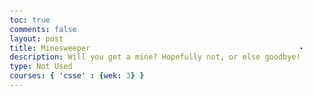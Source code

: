 ```yaml
---
toc: true
comments: false
layout: post
title: Minesweeper
description: Will you get a mine? Hopefully not, or else goodbye!
type: Not Used
courses: { 'csse' : {wek: 3} }
---
```


<!DOCTYPE html>
<html lang="en">
<head>
    <meta charset="UTF-8">
    <meta name="viewport" content="width=device-width, initial-scale=1.0">
    <title>Minesweeper</title>
    <style>
        body {
            display: flex;
            justify-content: center;
            align-items: center;
            height: 100vh;
            margin: 0;
        }
        #board {
            display: grid;
            gap: 1px;
            border: 1px solid #000;
            background-color: #333;
        }
        .cell {
            width: 20px;
            height: 20px;
            background-color: #ddd;
            display: flex;
            justify-content: center;
            align-items: center;
            cursor: pointer;
        }
        .cell.clicked {
            background-color: #ccc;
        }
        .cell.mine {
            background-color: #f00;
        }
    </style>
</head>
<body>
    <div id="board"></div>
    <script>
        const rows = 10;
        const cols = 10;
        const numMines = 20;

        let board = [];
        let gameOver = false;

        function initBoard() {
            for (let i = 0; i < rows; i++) {
                board[i] = [];
                for (let j = 0; j < cols; j++) {
                    board[i][j] = { isMine: false, revealed: false, count: 0 };
                }
            }

            // Place mines randomly
            for (let i = 0; i < numMines; i++) {
                let row, col;
                do {
                    row = Math.floor(Math.random() * rows);
                    col = Math.floor(Math.random() * cols);
                } while (board[row][col].isMine);
                board[row][col].isMine = true;
            }

            // Calculate mine counts for each cell
            for (let i = 0; i < rows; i++) {
                for (let j = 0; j < cols; j++) {
                    if (!board[i][j].isMine) {
                        board[i][j].count = countMines(i, j);
                    }
                }
            }
        }

        function countMines(row, col) {
            let count = 0;
            for (let i = -1; i <= 1; i++) {
                for (let j = -1; j <= 1; j++) {
                    const r = row + i;
                    const c = col + j;
                    if (r >= 0 && r < rows && c >= 0 && c < cols && board[r][c].isMine) {
                        count++;
                    }
                }
            }
            return count;
        }

        function revealCell(row, col) {
            const cell = board[row][col];
            if (cell.revealed || gameOver) return;

            cell.revealed = true;
            const cellElem = document.getElementById(`cell-${row}-${col}`);
            cellElem.classList.add('clicked');

            if (cell.isMine) {
                gameOver = true;
                cellElem.classList.add('mine');
                alert('Game over! You hit a mine.');
            } else {
                if (cell.count === 0) {
                    for (let i = -1; i <= 1; i++) {
                        for (let j = -1; j <= 1; j++) {
                            const r = row + i;
                            const c = col + j;
                            if (r >= 0 && r < rows && c >= 0 && c < cols) {
                                revealCell(r, c);
                            }
                        }
                    }
                }
            }
        }

        function createBoard() {
            const boardElem = document.getElementById('board');
            boardElem.innerHTML = '';

            for (let i = 0; i < rows; i++) {
                for (let j = 0; j < cols; j++) {
                    const cellElem = document.createElement('div');
                    cellElem.classList.add('cell');
                    cellElem.id = `cell-${i}-${j}`;
                    cellElem.addEventListener('click', () => revealCell(i, j));
                    boardElem.appendChild(cellElem);
                }
            }
        }

        initBoard();
        createBoard();
    </script>
</body>
</html>